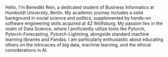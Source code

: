 Hello, I'm Benedikt Rein, a dedicated student of Business Informatics at Humboldt University, Berlin. My academic journey includes a solid background in social science and politics, supplemented by hands-on software engineering skills acquired at 42 Wolfsburg. My passion lies in the realm of Data Science, where I proficiently utilize tools like Pytorch, Pytorch-Forecasting, Pytorch-Lightning, alongside standard machine learning libraries and Pandas. I am particularly enthusiastic about educating others on the intricacies of big data, machine learning, and the ethical considerations in AI.


<!---
ben10ben/ben10ben is a ✨ special ✨ repository because its `README.md` (this file) appears on your GitHub profile.
You can click the Preview link to take a look at your changes.
--->

